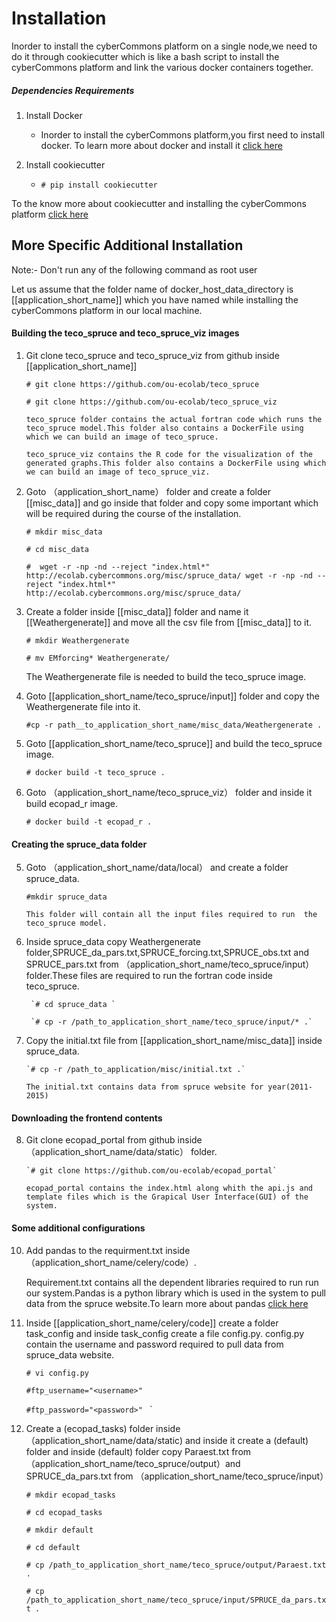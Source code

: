 Installation
==============

Inorder to install the cyberCommons platform on a single node,we need to do it through cookiecutter which is like a bash script to install the cyberCommons platform and link the various docker containers together.

##### Dependencies Requirements
1. Install Docker
   * Inorder to install the cyberCommons platform,you first need to install docker.
   To learn more about docker and install it [click here](https://docs.docker.com/engine/installation/)

2. Install cookiecutter
    * `# pip install cookiecutter`


To the know more about cookiecutter and installing the cyberCommons platform [click here](https://github.com/cybercommons/cybercom-cookiecutter)


More Specific Additional Installation
----------------------
Note:- Don't run any of the following command as root user

Let us assume that the folder name of docker_host_data_directory is [[application_short_name]] which you have named while installing the cyberCommons platform in our local machine.

#### Building the teco_spruce and teco_spruce_viz images

1. Git clone teco_spruce and teco_spruce_viz from github inside [[application_short_name]]
   

     `# git clone https://github.com/ou-ecolab/teco_spruce`

     `# git clone https://github.com/ou-ecolab/teco_spruce_viz`

       teco_spruce folder contains the actual fortran code which runs the teco_spruce model.This folder also contains a DockerFile using which we can build an image of teco_spruce.

       teco_spruce_viz contains the R code for the visualization of the generated graphs.This folder also contains a DockerFile using which we can build an image of teco_spruce_viz.


2. Goto （application_short_name） folder and create a folder  [[misc_data]] and go inside that folder and copy some important which will be required during the course of the installation. 
   
     `# mkdir misc_data`

     `# cd misc_data`

     `#  wget -r -np -nd --reject "index.html*" http://ecolab.cybercommons.org/misc/spruce_data/ wget -r -np -nd --reject "index.html*" http://ecolab.cybercommons.org/misc/spruce_data/ `
     
3. Create a folder inside [[misc_data]] folder and name it [[Weathergenerate]] and move all the csv file from [[misc_data]] to it.
     
     `# mkdir Weathergenerate`

     `# mv EMforcing* Weathergenerate/ `
     
     The Weathergenerate file is needed to build  the teco_spruce image.

4. Goto [[application_short_name/teco_spruce/input]] folder and copy the Weathergenerate file into it.

      `#cp -r path__to_application_short_name/misc_data/Weathergenerate .`
      
3. Goto [[application_short_name/teco_spruce]] and build the  teco_spruce image.

     `# docker build -t teco_spruce .`

4. Goto （application_short_name/teco_spruce_viz） folder and inside it build ecopad_r image.

     `# docker build -t ecopad_r .`

#### Creating the spruce_data folder

5. Goto （application_short_name/data/local） and create a folder spruce_data.

     `#mkdir spruce_data`

       This folder will contain all the input files required to run  the teco_spruce model.

6. Inside spruce_data copy Weathergenerate folder,SPRUCE_da_pars.txt,SPRUCE_forcing.txt,SPRUCE_obs.txt and SPRUCE_pars.txt  from          （application_short_name/teco_spruce/input） folder.These files are required to run the fortran code inside teco_spruce. 
 
        `# cd spruce_data `

        `# cp -r /path_to_application_short_name/teco_spruce/input/* .`

7. Copy the initial.txt file from [[application_short_name/misc_data]] inside spruce_data.
 
       `# cp -r /path_to_application/misc/initial.txt .`

       The initial.txt contains data from spruce website for year(2011-2015)

#### Downloading the frontend contents

8. Git clone ecopad_portal from github inside （application_short_name/data/static） folder.
 
       `# git clone https://github.com/ou-ecolab/ecopad_portal`

       ecopad_portal contains the index.html along whith the api.js and template files which is the Grapical User Interface(GUI) of the system.

#### Some additional configurations 


10. Add pandas to the requirment.txt inside （application_short_name/celery/code）.

       Requirement.txt contains all the dependent libraries required to run run our system.Pandas is a python library which is used in the system to pull data from the spruce website.To learn more about pandas [click here](http://pandas.pydata.org/)

11. Inside [[application_short_name/celery/code]] create a folder  task_config and inside task_config create a file config.py. config.py contain the username and password required to pull data from spruce_data website.

      `# vi config.py`
      
      `#ftp_username="<username>"` 
      
      `#ftp_password="<password>" `
 `

12. Create a (ecopad_tasks) folder inside （application_short_name/data/static) and inside it create a (default) folder  and inside (default) folder  copy Paraest.txt from （application_short_name/teco_spruce/output）and SPRUCE_da_pars.txt from （application_short_name/teco_spruce/input）
    
       `# mkdir ecopad_tasks`

       `# cd ecopad_tasks `

       `# mkdir default`
       
       `# cd default`
       
       `# cp /path_to_application_short_name/teco_spruce/output/Paraest.txt .`
    
       `# cp /path_to_application_short_name/teco_spruce/input/SPRUCE_da_pars.txt .`
